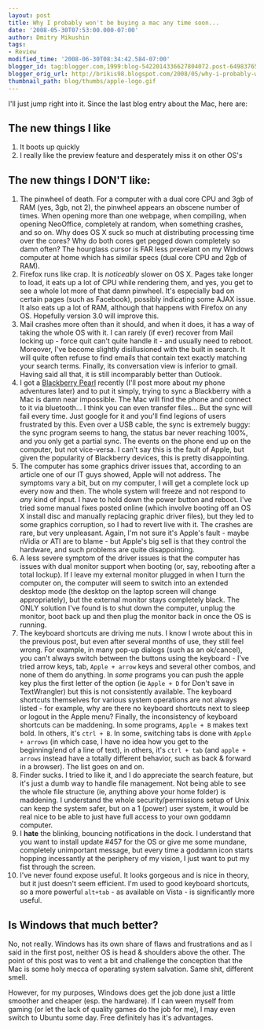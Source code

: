```yaml
---
layout: post
title: Why I probably won't be buying a mac any time soon...
date: '2008-05-30T07:53:00.000-07:00'
author: Dmitry Mikushin
tags:
- Review
modified_time: '2008-06-30T08:34:42.584-07:00'
blogger_id: tag:blogger.com,1999:blog-5422014336627804072.post-6498376515956087597
blogger_orig_url: http://brikis98.blogspot.com/2008/05/why-i-probably-wont-be-buying-mac-any.html
thumbnail_path: blog/thumbs/apple-logo.gif
---
```


I'll just jump right into it. Since the last blog entry about the Mac, here 
are: 

## The new things I like 

1. It boots up quickly 
1. I really like the preview feature and desperately miss it on other OS's 


## The new things I DON'T like: 

1. The pinwheel of death. For a computer with a dual core CPU and 3gb of RAM 
(yes, 3gb, not 2), the pinwheel appears an obscene number of times. When 
opening more than one webpage, when compiling, when opening NeoOffice, 
completely at random, when something crashes, and so on. Why does OS X suck so 
much at distributing processing time over the cores? Why do both cores get 
pegged down completely so damn often? The hourglass cursor is FAR less 
prevelant on my Windows computer at home which has similar specs (dual core 
CPU and 2gb of RAM). 
1. Firefox runs like crap. It is *noticeably* slower on OS X. Pages take 
longer to load, it eats up a lot of CPU while rendering them, and yes, you get 
to see a whole lot more of that damn pinwheel. It's especially bad on certain 
pages (such as Facebook), possibly indicating some AJAX issue. It also eats up 
a lot of RAM, although that happens with Firefox on any OS. Hopefully version 
3.0 will improve this. 
1. Mail crashes more often than it should, and when it does, it has a way of 
taking the whole OS with it. I can rarely (if ever) recover from Mail locking 
up - force quit can't quite handle it - and usually need to reboot. Moreover, 
I've become slightly disillusioned with the built in search. It will quite 
often refuse to find emails that contain text exactly matching your search 
terms. Finally, its conversation view is inferior to gmail. Having said all 
that, it is still incomparably better than Outlook. 
1. I got a [Blackberry Pearl](http://www.blackberrypearl.com/) recently (I'll 
post more about my phone adventures later) and to put it simply, trying to 
sync a Blackberry with a Mac is damn near impossible. The Mac will find the 
phone and connect to it via bluetooth... I think you can even transfer 
files... But the sync will fail every time. Just google for it and you'll find 
legions of users frustrated by this. Even over a USB cable, the sync is 
extremely buggy: the sync program seems to hang, the status bar never reaching 
100%, and you only get a partial sync. The events on the phone end up on the 
computer, but not vice-versa. I can't say this is the fault of Apple, but 
given the popularity of Blackberry devices, this is pretty disappointing. 
1. The computer has some graphics driver issues that, according to an article 
one of our IT guys showed, Apple will not address. The symptoms vary a bit, 
but on my computer, I will get a complete lock up every now and then. The 
whole system will freeze and not respond to *any* kind of input. I have to 
hold down the power button and reboot. I've tried some manual fixes posted 
online (which involve booting off an OS X install disc and manually replacing 
graphic driver files), but they led to some graphics corruption, so I had to 
revert live with it. The crashes are rare, but very unpleasant. Again, I'm not 
sure it's Apple's fault - maybe nVidia or ATI are to blame - but Apple's big 
sell is that they control the hardware, and such problems are quite 
disappointing. 
1. A less severe symptom of the driver issues is that the computer has 
issues with dual monitor support when booting (or, say, rebooting after a 
total lockup). If I leave my external monitor plugged in when I turn the 
computer on, the computer will seem to switch into an extended desktop mode 
(the desktop on the laptop screen will change appropriately), but the external 
monitor stays completely black. The ONLY solution I've found is to shut down 
the computer, unplug the monitor, boot back up and then plug the monitor back 
in once the OS is running. 
1. The keyboard shortcuts are driving me nuts. I know I wrote about this in 
the previous post, but even after several months of use, they still feel 
wrong. For example, in many pop-up dialogs (such as an ok/cancel), you can't 
always switch between the buttons using the keyboard - I've tried arrow keys, 
tab, `Apple + arrow` keys and several other combos, and none of them do 
anything. In *some* programs you can push the apple key plus the first letter 
of the option (ie `Apple + D` for Don't save in TextWrangler) but this is not 
consistently available. The keyboard shortcuts themselves for various system 
operations are not always listed - for example, why are there no keyboard 
shortcuts next to sleep or logout in the Apple menu? Finally, the 
inconsistency of keyboard shortcuts can be maddening. In some programs, `Apple + B` 
makes text bold. In others, it's `ctrl + B`. In some, switching tabs is done 
with `Apple + arrows` (in which case, I have no idea how you get to the 
beginning/end of a line of text), in others, it's `ctrl + tab` (and `apple + arrows` 
instead have a totally different behavior, such as back &amp; forward 
in a browser). The list goes on and on. 
1. Finder sucks. I tried to like it, and I do appreciate the search feature, 
but it's just a dumb way to handle file management. Not being able to see the 
whole file structure (ie, anything above your home folder) is maddening. I 
understand the whole security/permissions setup of Unix can keep the system 
safer, but on a 1 (power) user system, it would be real nice to be able to 
just have full access to your own goddamn computer. 
1. I **hate** the blinking, bouncing notifications in the dock. I 
understand that you want to install update #457 for the OS or give me some 
mundane, completely unimportant message, but every time a goddamn icon starts 
hopping incessantly at the periphery of my vision, I just want to put my fist 
through the screen. 
1. I've never found expose useful. It looks gorgeous and is nice in theory, 
but it just doesn't seem efficient. I'm used to good keyboard shortcuts, so a 
more powerful `alt+tab` - as available on Vista - is significantly more useful. 

## Is Windows that much better? 

No, not really. Windows has its own share of flaws and frustrations and as I 
said in the first post, neither OS is head &amp; shoulders above the other. 
The point of this post was to vent a bit and challenge the conception that the 
Mac is some holy mecca of operating system salvation. Same shit, different 
smell. 

However, for my purposes, Windows does get the job done just a little smoother 
and cheaper (esp. the hardware). If I can ween myself from gaming (or let the 
lack of quality games do the job for me), I may even switch to Ubuntu some 
day. Free definitely has it's advantages. 